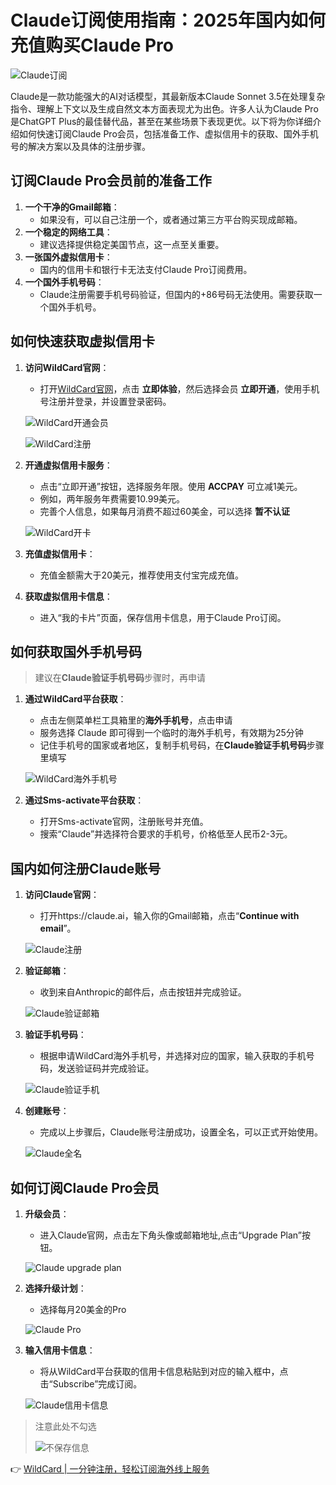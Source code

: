 # Claude订阅使用指南：2025年国内如何充值购买Claude Pro

![Claude订阅](https://bbtdd.com/img/2535070258893312.webp)

Claude是一款功能强大的AI对话模型，其最新版本Claude Sonnet 3.5在处理复杂指令、理解上下文以及生成自然文本方面表现尤为出色。许多人认为Claude Pro是ChatGPT Plus的最佳替代品，甚至在某些场景下表现更优。以下将为你详细介绍如何快速订阅Claude Pro会员，包括准备工作、虚拟信用卡的获取、国外手机号的解决方案以及具体的注册步骤。

## 订阅Claude Pro会员前的准备工作

1. **一个干净的Gmail邮箱**：
   - 如果没有，可以自己注册一个，或者通过第三方平台购买现成邮箱。
2. **一个稳定的网络工具**：
   - 建议选择提供稳定美国节点，这一点至关重要。
3. **一张国外虚拟信用卡**：
   - 国内的信用卡和银行卡无法支付Claude Pro订阅费用。
4. **一个国外手机号码**：
   - Claude注册需要手机号码验证，但国内的+86号码无法使用。需要获取一个国外手机号。

## 如何快速获取虚拟信用卡

1. **访问WildCard官网**：
   - 打开[WildCard官网](https://bbtdd.com/WildCard)，点击 **立即体验**，然后选择会员 **立即开通**，使用手机号注册并登录，并设置登录密码。
   
   ![WildCard开通会员](https://bbtdd.com/img/183017196944.webp)
   
   ![WildCard注册](https://bbtdd.com/img/9095727987.webp)

2. **开通虚拟信用卡服务**：
   - 点击“立即开通”按钮，选择服务年限。使用 **ACCPAY** 可立减1美元。
   - 例如，两年服务年费需要10.99美元。
   - 完善个人信息，如果每月消费不超过60美金，可以选择 **暂不认证**
   
   ![WildCard开卡](https://bbtdd.com/img/3745074683362978.webp)

3. **充值虚拟信用卡**：
   - 充值金额需大于20美元，推荐使用支付宝完成充值。
4. **获取虚拟信用卡信息**：
   - 进入“我的卡片”页面，保存信用卡信息，用于Claude Pro订阅。

## 如何获取国外手机号码

> 建议在**Claude验证手机号码**步骤时，再申请

1. **通过WildCard平台获取**：
   - 点击左侧菜单栏工具箱里的**海外手机号**，点击申请
   - 服务选择 Claude 即可得到一个临时的海外手机号，有效期为25分钟
   - 记住手机号的国家或者地区，复制手机号码，在**Claude验证手机号码**步骤里填写
   
   ![WildCard海外手机号](https://bbtdd.com/img/064122884903601.webp)

2. **通过Sms-activate平台获取**：
   - 打开Sms-activate官网，注册账号并充值。
   - 搜索“Claude”并选择符合要求的手机号，价格低至人民币2-3元。

## 国内如何注册Claude账号

1. **访问Claude官网**：
   - 打开https://claude.ai，输入你的Gmail邮箱，点击“**Continue with email**”。
   
   ![Claude注册](https://bbtdd.com/img/76661724951.webp)

2. **验证邮箱**：
   - 收到来自Anthropic的邮件后，点击按钮并完成验证。
   
   ![Claude验证邮箱](https://bbtdd.com/img/53636915607.webp)

3. **验证手机号码**：
   - 根据申请WildCard海外手机号，并选择对应的国家，输入获取的手机号码，发送验证码并完成验证。
   
   ![Claude验证手机](https://bbtdd.com/img/22899667809285.webp)

4. **创建账号**：
   - 完成以上步骤后，Claude账号注册成功，设置全名，可以正式开始使用。
   
   ![Claude全名](https://bbtdd.com/img/3706230975498.webp)

## 如何订阅Claude Pro会员

1. **升级会员**：
   - 进入Claude官网，点击左下角头像或邮箱地址,点击“Upgrade Plan”按钮。
   
   ![Claude upgrade plan](https://bbtdd.com/img/6239107840723386.webp)

2. **选择升级计划**：
   - 选择每月20美金的Pro
   
   ![Claude Pro](https://bbtdd.com/img/121102096.webp)

3. **输入信用卡信息**：
   - 将从WildCard平台获取的信用卡信息粘贴到对应的输入框中，点击“Subscribe”完成订阅。
   
   ![Claude信用卡信息](https://bbtdd.com/img/32665617.webp)

> 注意此处不勾选
>
> ![不保存信息](https://bbtdd.com/img/1194800058380656.webp)

👉 [WildCard | 一分钟注册，轻松订阅海外线上服务](https://bbtdd.com/WildCard)